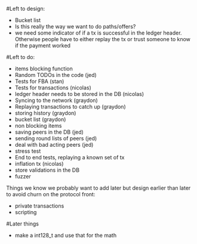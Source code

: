 #Left to design:
- Bucket list
- Is this really the way we want to do paths/offers?
- we need some indicator of if a tx is successful in the ledger header. Otherwise people have to either replay the tx or trust someone to know if the payment worked


#Left to do:
- items blocking function
 - Random TODOs in the code (jed)
 - Tests for FBA (stan)
 - Tests for transactions (nicolas)
 - ledger header needs to be stored in the DB (nicolas)
 - Syncing to the network (graydon)
 - Replaying transactions to catch up (graydon)
 - storing history (graydon)
 - bucket list (graydon)
- non blocking items
 - saving peers in the DB (jed)
 - sending round lists of peers (jed)
 - deal with bad acting peers (jed)
 - stress test
 - End to end tests, replaying a known set of tx  
 - inflation tx (nicolas)
 - store validations in the DB
 - fuzzer



Things we know we probably want to add later but design earlier than later
to avoid churn on the protocol front:
- private transactions
- scripting


#Later things
- make a int128_t and use that for the math 





